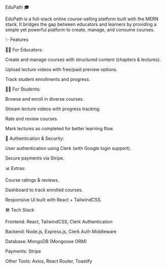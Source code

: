 EduPath 🎓

EduPath is a full-stack online course-selling platform built with the MERN stack. It bridges the gap between educators and learners by providing a simple yet powerful platform to create, manage, and consume courses.

✨ Features

👨‍🏫 For Educators:

Create and manage courses with structured content (chapters & lectures).

Upload lecture videos with free/paid preview options.

Track student enrollments and progress.

👩‍🎓 For Students:

Browse and enroll in diverse courses.

Stream lecture videos with progress tracking.

Rate and review courses.

Mark lectures as completed for better learning flow.

🔐 Authentication & Security:

User authentication using Clerk (with Google login support).

Secure payments via Stripe.

📊 Extras:

Course ratings & reviews.

Dashboard to track enrolled courses.

Responsive UI built with React + TailwindCSS.

🛠️ Tech Stack

Frontend: React, TailwindCSS, Clerk Authentication

Backend: Node.js, Express.js, Clerk Auth Middleware

Database: MongoDB (Mongoose ORM)

Payments: Stripe

Other Tools: Axios, React Router, Toastify
